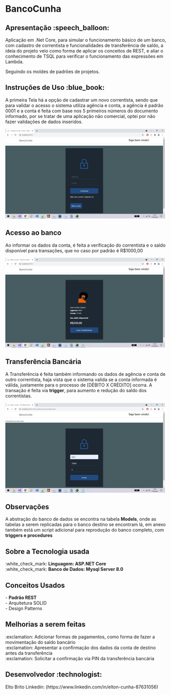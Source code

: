 # BancoCunha


<h2>Apresentação  :speech_balloon:	</h2> 
Aplicação em .Net Core, para simular o funcionamento básico de um banco, com cadastro de correntista e funcionalidades de transferência de saldo, a ideia do projeto veio como forma de aplicar
os conceitos de REST, e aliar o conhecimento de TSQL para verificar o funcionamento das expressões em Lambda.

Seguindo os moldes de padrões de projetos.


<h2>Instruções de Uso :blue_book:	</h2>
A primeira Tela há a opção de cadastrar um novo correntista, sendo que para validar o acesso o sistema utiliza agência e conta, a agência é padrão 0001 e a conta é feita com base nos 
5 primeiros números do documento informado, por se tratar de uma aplicação não comercial, optei por não fazer validações de dados inseridos.
</br>

![alt text](https://github.com/eltonbrcunha/BancoCunha/blob/main/img/001.jpg)

<h2>Acesso ao banco</h2>
Ao informar os dados da conta, é feita a verificação do correntista e o saldo disponível para transações, que no caso por padrão é R$1000,00 
</br>

![alt text](https://github.com/eltonbrcunha/BancoCunha/blob/main/img/002.jpg)

<h2>Transferência Bancária</h2>
A Transferência é feita também informando os dados de agência e conta de outro correntista, haja vista que o sistema valida se a conta informada é válida, justamente para o processo
de [DÉBITO X CRÉDITO] ocorra.
A transação é feita via <strong>trigger</strong>, para aumento e redução do saldo dos correntistas.
</br>

![alt text](https://github.com/eltonbrcunha/BancoCunha/blob/main/img/003.jpg)


<h2>Observações</h2>
A abstração do banco de dados se encontra na tabela <strong>Models</strong>, onde as tabelas a serem replicadas para o banco destino se encontram lá, em anexo também está um script 
adicional para reprodução do banco completo, com <strong>triggers e procedures </strong>

<h2>Sobre a Tecnologia usada</h2>
:white_check_mark: <strong>Linguagem: ASP.NET Core </strong> </br>
:white_check_mark: <strong>Banco de Dados: Mysql Server 8.0 </strong> </br>

<h2>Conceitos Usados</h2>
- <strong>Padrão REST</strong> </br>
- Arquitetura SOLID </br>
- Design Patterns </br>

<h2>Melhorias a serem feitas</h2>
:exclamation: Adicionar formas de pagamentos, como forma de fazer a movimentação do saldo bancário </br>
:exclamation: Apresentar a confirmação dos dados da conta de destino antes da transferência </br>
:exclamation: Solicitar a confirmação via PIN da transferência bancária</br>

<h2> Desenvolvedor :technologist:</h2>
Elto Brito
Linkedin: (https://www.linkedin.com/in/elton-cunha-87631056)
